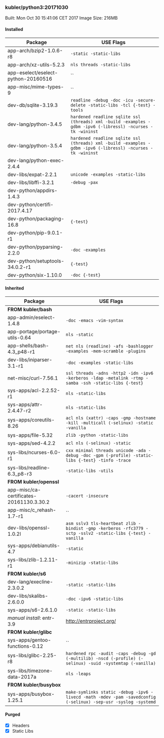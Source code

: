 ### kubler/python3:20171030

Built: Mon Oct 30 15:41:06 CET 2017
Image Size: 216MB

#### Installed
Package | USE Flags
--------|----------
app-arch/bzip2-1.0.6-r8 | `-static -static-libs`
app-arch/xz-utils-5.2.3 | `nls threads -static-libs`
app-eselect/eselect-python-20160516 | ``
app-misc/mime-types-9 | ``
dev-db/sqlite-3.19.3 | `readline -debug -doc -icu -secure-delete -static-libs -tcl {-test} -tools`
dev-lang/python-3.4.5 | `hardened readline sqlite ssl (threads) xml -build -examples -gdbm -ipv6 (-libressl) -ncurses -tk -wininst`
dev-lang/python-3.5.4 | `hardened readline sqlite ssl (threads) xml -build -examples -gdbm -ipv6 (-libressl) -ncurses -tk -wininst`
dev-lang/python-exec-2.4.4 | ` `
dev-libs/expat-2.2.1 | `unicode -examples -static-libs`
dev-libs/libffi-3.2.1 | `-debug -pax`
dev-python/appdirs-1.4.3 | ` `
dev-python/certifi-2017.4.17 | ` `
dev-python/packaging-16.8 | `{-test}`
dev-python/pip-9.0.1-r1 | ` `
dev-python/pyparsing-2.2.0 | `-doc -examples`
dev-python/setuptools-34.0.2-r1 | `{-test}`
dev-python/six-1.10.0 | `-doc {-test}`
#### Inherited
Package | USE Flags
--------|----------
**FROM kubler/bash** |
app-admin/eselect-1.4.8 | `-doc -emacs -vim-syntax`
app-portage/portage-utils-0.64 | `nls -static`
app-shells/bash-4.3_p48-r1 | `net nls (readline) -afs -bashlogger -examples -mem-scramble -plugins`
dev-libs/iniparser-3.1-r1 | `-doc -examples -static-libs`
net-misc/curl-7.56.1 | `ssl threads -adns -http2 -idn -ipv6 -kerberos -ldap -metalink -rtmp -samba -ssh -static-libs {-test}`
sys-apps/acl-2.2.52-r1 | `nls -static-libs`
sys-apps/attr-2.4.47-r2 | `nls -static-libs`
sys-apps/coreutils-8.26 | `acl nls (xattr) -caps -gmp -hostname -kill -multicall (-selinux) -static -vanilla`
sys-apps/file-5.32 | `zlib -python -static-libs`
sys-apps/sed-4.2.2 | `acl nls (-selinux) -static`
sys-libs/ncurses-6.0-r1 | `cxx minimal threads unicode -ada -debug -doc -gpm (-profile) -static-libs {-test} -tinfo -trace`
sys-libs/readline-6.3_p8-r3 | `-static-libs -utils`
**FROM kubler/openssl** |
app-misc/ca-certificates-20161130.3.30.2 | `-cacert -insecure`
app-misc/c_rehash-1.7-r1 | ``
dev-libs/openssl-1.0.2l | `asm sslv3 tls-heartbeat zlib -bindist -gmp -kerberos -rfc3779 -sctp -sslv2 -static-libs {-test} -vanilla`
sys-apps/debianutils-4.7 | `-static`
sys-libs/zlib-1.2.11-r1 | `-minizip -static-libs`
**FROM kubler/s6** |
dev-lang/execline-2.3.0.2 | `-static -static-libs`
dev-libs/skalibs-2.6.0.0 | `-doc -ipv6 -static-libs`
sys-apps/s6-2.6.1.0 | `-static -static-libs`
*manual install*: entr-3.9 | http://entrproject.org/
**FROM kubler/glibc** |
sys-apps/gentoo-functions-0.12 | ``
sys-libs/glibc-2.25-r8 | `hardened rpc -audit -caps -debug -gd (-multilib) -nscd (-profile) (-selinux) -suid -systemtap (-vanilla)`
sys-libs/timezone-data-2017a | `nls -leaps`
**FROM kubler/busybox** |
sys-apps/busybox-1.25.1 | `make-symlinks static -debug -ipv6 -livecd -math -mdev -pam -savedconfig (-selinux) -sep-usr -syslog -systemd`
#### Purged
- [x] Headers
- [x] Static Libs
